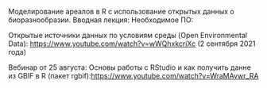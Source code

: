 Моделирование ареалов в R с использование открытых данных о биоразнообразии.
Вводная лекция: 
Необходимое ПО:

Открытые источники данных по условиям среды (Open Environmental Data): https://www.youtube.com/watch?v=wWQhxkcriXc (2 сентября 2021 года)

Вебинар от 25 августа: Основы работы с RStudio и как получить данне из GBIF в R (пакет rgbif):https://www.youtube.com/watch?v=WraMAywr_RA  


